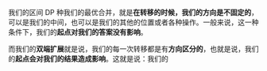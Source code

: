 我们的区间 DP 种我们的最优合并，就是**在转移的时候，我们的方向是不固定的**，可以是我们的中间，也可以是我们的其他的位置或者各种操作。一般来说，这一种条件下，我们的**起点对我们的答案没有影响**。

而我们的**双端扩展**就是说，我们的每一次转移都是有**方向区分的**，也就是说，我们的**起点会对我们的结果造成影响**。这就是说：我们的